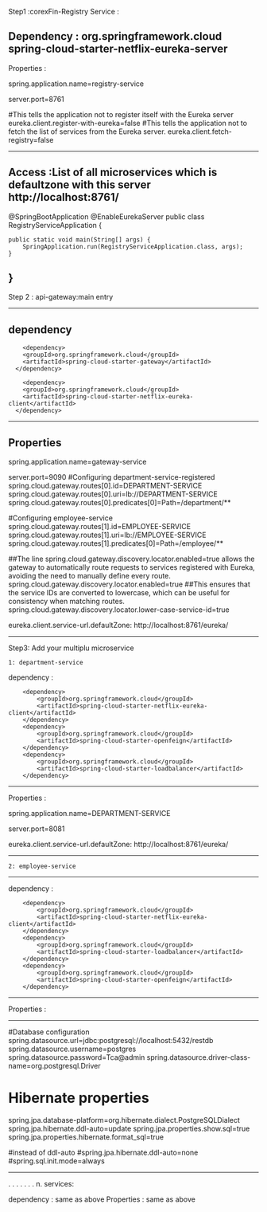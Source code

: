 Step1 :corexFin-Registry Service :

Dependency : <dependency>
			<groupId>org.springframework.cloud</groupId>
			<artifactId>spring-cloud-starter-netflix-eureka-server</artifactId>
		</dependency>
---
Properties :

spring.application.name=registry-service

server.port=8761


#This tells the application not to register itself with the Eureka server
eureka.client.register-with-eureka=false
#This tells the application not to fetch the list of services from the Eureka server.
eureka.client.fetch-registry=false

---
Access :List of all microservices which is defaultzone with this server
http://localhost:8761/
---
@SpringBootApplication
@EnableEurekaServer
public class RegistryServiceApplication {

	public static void main(String[] args) {
		SpringApplication.run(RegistryServiceApplication.class, args);
	}

}
---

Step 2 : api-gateway:main entry

---
dependency
---

        <dependency>
		<groupId>org.springframework.cloud</groupId>
		<artifactId>spring-cloud-starter-gateway</artifactId>
	  </dependency>

        <dependency>
		<groupId>org.springframework.cloud</groupId>
		<artifactId>spring-cloud-starter-netflix-eureka-client</artifactId>
	  </dependency>

---
Properties
---
spring.application.name=gateway-service

server.port=9090
#Configuring department-service-registered
spring.cloud.gateway.routes[0].id=DEPARTMENT-SERVICE
spring.cloud.gateway.routes[0].uri=lb://DEPARTMENT-SERVICE
spring.cloud.gateway.routes[0].predicates[0]=Path=/department/**

#Configuring employee-service
spring.cloud.gateway.routes[1].id=EMPLOYEE-SERVICE
spring.cloud.gateway.routes[1].uri=lb://EMPLOYEE-SERVICE
spring.cloud.gateway.routes[1].predicates[0]=Path=/employee/**

##The line spring.cloud.gateway.discovery.locator.enabled=true allows the gateway to automatically route requests to services registered with Eureka, avoiding the need to manually define every route.
spring.cloud.gateway.discovery.locator.enabled=true
##This ensures that the service IDs are converted to lowercase, which can be useful for consistency when matching routes.
spring.cloud.gateway.discovery.locator.lower-case-service-id=true

eureka.client.service-url.defaultZone: http://localhost:8761/eureka/

---

Step3: Add your multiplu microservice 

	1: department-service

dependency :

		<dependency>
			<groupId>org.springframework.cloud</groupId>
			<artifactId>spring-cloud-starter-netflix-eureka-client</artifactId>
		</dependency>
		<dependency>
			<groupId>org.springframework.cloud</groupId>
			<artifactId>spring-cloud-starter-openfeign</artifactId>
		</dependency>
		<dependency>
			<groupId>org.springframework.cloud</groupId>
			<artifactId>spring-cloud-starter-loadbalancer</artifactId>
		</dependency>

--- 

Properties :

spring.application.name=DEPARTMENT-SERVICE

server.port=8081


eureka.client.service-url.defaultZone: http://localhost:8761/eureka/

---
	2: employee-service

---

dependency : 
	
		<dependency>
			<groupId>org.springframework.cloud</groupId>
			<artifactId>spring-cloud-starter-netflix-eureka-client</artifactId>
		</dependency>
		<dependency>
			<groupId>org.springframework.cloud</groupId>
			<artifactId>spring-cloud-starter-loadbalancer</artifactId>
		</dependency>
		<dependency>
			<groupId>org.springframework.cloud</groupId>
			<artifactId>spring-cloud-starter-openfeign</artifactId>
		</dependency>
---

Properties : 

---

#Database configuration
spring.datasource.url=jdbc:postgresql://localhost:5432/restdb
spring.datasource.username=postgres
spring.datasource.password=Tca@admin
spring.datasource.driver-class-name=org.postgresql.Driver

# Hibernate properties
spring.jpa.database-platform=org.hibernate.dialect.PostgreSQLDialect
spring.jpa.hibernate.ddl-auto=update
spring.jpa.properties.show.sql=true
spring.jpa.properties.hibernate.format_sql=true

#instead of ddl-auto
#spring.jpa.hibernate.ddl-auto=none
#spring.sql.init.mode=always


---

.
.
.
.
.
.
.
	n. services:
	
dependency : same as above
Properties : same as above


















